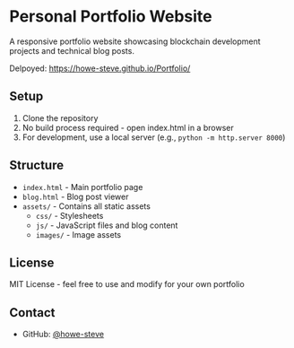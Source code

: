 # Personal Portfolio Website

A responsive portfolio website showcasing blockchain development projects and technical blog posts.

Delpoyed: https://howe-steve.github.io/Portfolio/

## Setup

1. Clone the repository
2. No build process required - open index.html in a browser
3. For development, use a local server (e.g., `python -m http.server 8000`)

## Structure

- `index.html` - Main portfolio page
- `blog.html` - Blog post viewer
- `assets/` - Contains all static assets
  - `css/` - Stylesheets
  - `js/` - JavaScript files and blog content
  - `images/` - Image assets

## License

MIT License - feel free to use and modify for your own portfolio

## Contact
- GitHub: [@howe-steve](https://github.com/howe-steve)

